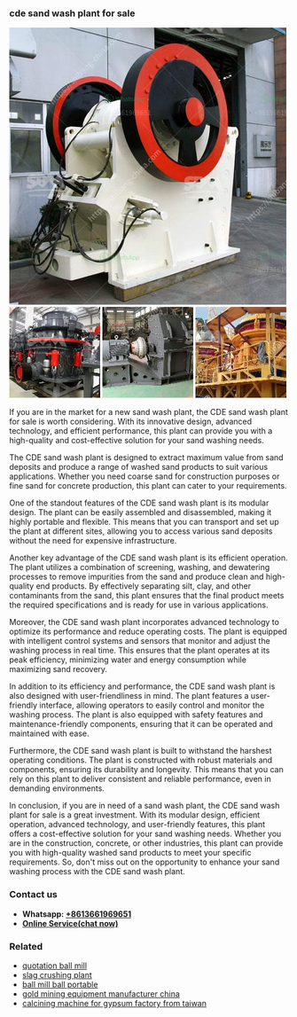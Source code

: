 <h3>cde sand wash plant for sale</h3><img src='1706767896.jpg' alt=''><p>If you are in the market for a new sand wash plant, the CDE sand wash plant for sale is worth considering. With its innovative design, advanced technology, and efficient performance, this plant can provide you with a high-quality and cost-effective solution for your sand washing needs.</p><p>The CDE sand wash plant is designed to extract maximum value from sand deposits and produce a range of washed sand products to suit various applications. Whether you need coarse sand for construction purposes or fine sand for concrete production, this plant can cater to your requirements.</p><p>One of the standout features of the CDE sand wash plant is its modular design. The plant can be easily assembled and disassembled, making it highly portable and flexible. This means that you can transport and set up the plant at different sites, allowing you to access various sand deposits without the need for expensive infrastructure.</p><p>Another key advantage of the CDE sand wash plant is its efficient operation. The plant utilizes a combination of screening, washing, and dewatering processes to remove impurities from the sand and produce clean and high-quality end products. By effectively separating silt, clay, and other contaminants from the sand, this plant ensures that the final product meets the required specifications and is ready for use in various applications.</p><p>Moreover, the CDE sand wash plant incorporates advanced technology to optimize its performance and reduce operating costs. The plant is equipped with intelligent control systems and sensors that monitor and adjust the washing process in real time. This ensures that the plant operates at its peak efficiency, minimizing water and energy consumption while maximizing sand recovery.</p><p>In addition to its efficiency and performance, the CDE sand wash plant is also designed with user-friendliness in mind. The plant features a user-friendly interface, allowing operators to easily control and monitor the washing process. The plant is also equipped with safety features and maintenance-friendly components, ensuring that it can be operated and maintained with ease.</p><p>Furthermore, the CDE sand wash plant is built to withstand the harshest operating conditions. The plant is constructed with robust materials and components, ensuring its durability and longevity. This means that you can rely on this plant to deliver consistent and reliable performance, even in demanding environments.</p><p>In conclusion, if you are in need of a sand wash plant, the CDE sand wash plant for sale is a great investment. With its modular design, efficient operation, advanced technology, and user-friendly features, this plant offers a cost-effective solution for your sand washing needs. Whether you are in the construction, concrete, or other industries, this plant can provide you with high-quality washed sand products to meet your specific requirements. So, don't miss out on the opportunity to enhance your sand washing process with the CDE sand wash plant.</p><h3>Contact us</h3><ul><li><strong>Whatsapp:&nbsp;<a href="https://wa.me/8613661969651">+8613661969651</a></strong></li><li><a href="https://swt.shibang-china.com/?git&amp;zhl&amp;cde sand wash plant for sale"><strong>Online Service(chat now)</strong></a></li></ul><h3>Related</h3><ul><li><a href='quotation ball mill.md'>quotation ball mill</a></li><li><a href='slag crushing plant.md'>slag crushing plant</a></li><li><a href='ball mill ball portable.md'>ball mill ball portable</a></li><li><a href='gold mining equipment manufacturer china.md'>gold mining equipment manufacturer china</a></li><li><a href='calcining machine for gypsum factory from taiwan.md'>calcining machine for gypsum factory from taiwan</a></li></ul>